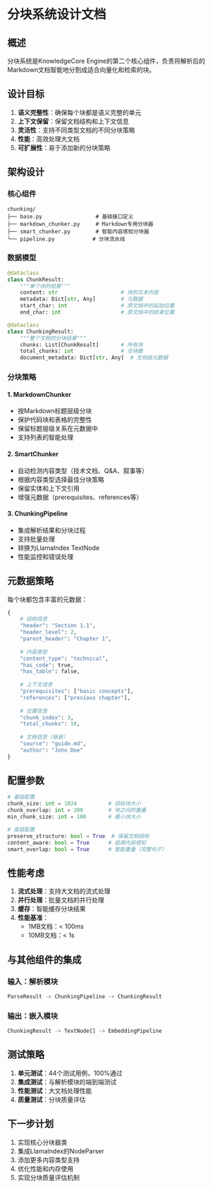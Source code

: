 # 分块系统设计文档

## 概述

分块系统是KnowledgeCore Engine的第二个核心组件，负责将解析后的Markdown文档智能地分割成适合向量化和检索的块。

## 设计目标

1. **语义完整性**：确保每个块都是语义完整的单元
2. **上下文保留**：保留文档结构和上下文信息
3. **灵活性**：支持不同类型文档的不同分块策略
4. **性能**：高效处理大文档
5. **可扩展性**：易于添加新的分块策略

## 架构设计

### 核心组件

```
chunking/
├── base.py                 # 基础接口定义
├── markdown_chunker.py     # Markdown专用分块器
├── smart_chunker.py        # 智能内容感知分块器
└── pipeline.py            # 分块流水线
```

### 数据模型

```python
@dataclass
class ChunkResult:
    """单个块的结果"""
    content: str                    # 块的文本内容
    metadata: Dict[str, Any]        # 元数据
    start_char: int                 # 原文档中的起始位置
    end_char: int                   # 原文档中的结束位置

@dataclass
class ChunkingResult:
    """整个文档的分块结果"""
    chunks: List[ChunkResult]       # 所有块
    total_chunks: int               # 总块数
    document_metadata: Dict[str, Any]  # 文档级元数据
```

### 分块策略

#### 1. MarkdownChunker
- 按Markdown标题层级分块
- 保护代码块和表格的完整性
- 保留标题层级关系在元数据中
- 支持列表的智能处理

#### 2. SmartChunker
- 自动检测内容类型（技术文档、Q&A、叙事等）
- 根据内容类型选择最佳分块策略
- 保留实体和上下文引用
- 增强元数据（prerequisites、references等）

#### 3. ChunkingPipeline
- 集成解析结果和分块过程
- 支持批量处理
- 转换为LlamaIndex TextNode
- 性能监控和错误处理

## 元数据策略

每个块都包含丰富的元数据：

```python
{
    # 结构信息
    "header": "Section 1.1",
    "header_level": 2,
    "parent_header": "Chapter 1",
    
    # 内容类型
    "content_type": "technical",
    "has_code": true,
    "has_table": false,
    
    # 上下文信息
    "prerequisites": ["basic concepts"],
    "references": ["previous chapter"],
    
    # 位置信息
    "chunk_index": 3,
    "total_chunks": 10,
    
    # 文档信息（继承）
    "source": "guide.md",
    "author": "John Doe"
}
```

## 配置参数

```python
# 基础配置
chunk_size: int = 1024          # 目标块大小
chunk_overlap: int = 200        # 块之间的重叠
min_chunk_size: int = 100       # 最小块大小

# 高级配置
preserve_structure: bool = True  # 保留文档结构
content_aware: bool = True      # 启用内容感知
smart_overlap: bool = True      # 智能重叠（完整句子）
```

## 性能考虑

1. **流式处理**：支持大文档的流式处理
2. **并行处理**：批量文档的并行处理
3. **缓存**：智能缓存分块结果
4. **性能基准**：
   - 1MB文档：< 100ms
   - 10MB文档：< 1s

## 与其他组件的集成

### 输入：解析模块
```python
ParseResult -> ChunkingPipeline -> ChunkingResult
```

### 输出：嵌入模块
```python
ChunkingResult -> TextNode[] -> EmbeddingPipeline
```

## 测试策略

1. **单元测试**：44个测试用例，100%通过
2. **集成测试**：与解析模块的端到端测试
3. **性能测试**：大文档处理性能
4. **质量测试**：分块质量评估

## 下一步计划

1. 实现核心分块器类
2. 集成LlamaIndex的NodeParser
3. 添加更多内容类型支持
4. 优化性能和内存使用
5. 实现分块质量评估机制